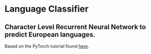 # Language Classifier
## Character Level Recurrent Neural Network to predict European languages.

Based on the PyTorch tutorial found [here](https://pytorch.org/tutorials/intermediate/char_rnn_classification_tutorial.html#sphx-glr-intermediate-char-rnn-classification-tutorial-py).

